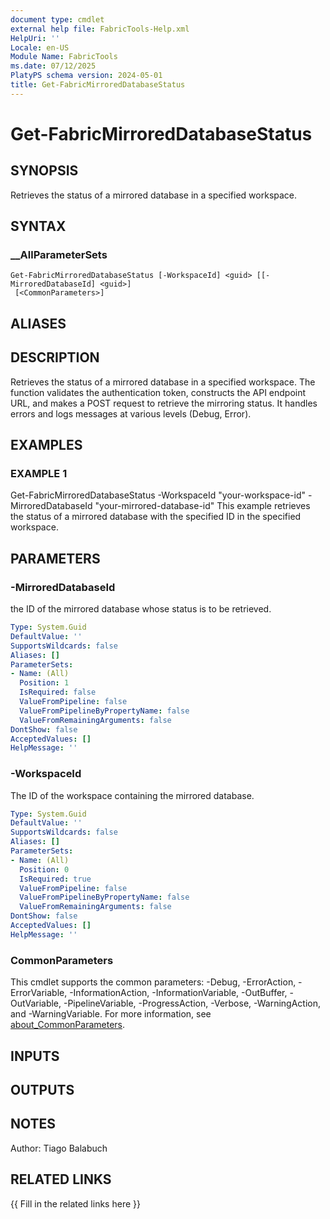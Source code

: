 ```yaml
---
document type: cmdlet
external help file: FabricTools-Help.xml
HelpUri: ''
Locale: en-US
Module Name: FabricTools
ms.date: 07/12/2025
PlatyPS schema version: 2024-05-01
title: Get-FabricMirroredDatabaseStatus
---
```


# Get-FabricMirroredDatabaseStatus

## SYNOPSIS

Retrieves the status of a mirrored database in a specified workspace.

## SYNTAX

### __AllParameterSets

```
Get-FabricMirroredDatabaseStatus [-WorkspaceId] <guid> [[-MirroredDatabaseId] <guid>]
 [<CommonParameters>]
```

## ALIASES

## DESCRIPTION

Retrieves the status of a mirrored database in a specified workspace.
The function validates the authentication token, constructs the API endpoint URL, and makes a POST request to retrieve the mirroring status.
It handles errors and logs messages at various levels (Debug, Error).

## EXAMPLES

### EXAMPLE 1

Get-FabricMirroredDatabaseStatus -WorkspaceId "your-workspace-id" -MirroredDatabaseId "your-mirrored-database-id"
This example retrieves the status of a mirrored database with the specified ID in the specified workspace.

## PARAMETERS

### -MirroredDatabaseId

the ID of the mirrored database whose status is to be retrieved.

```yaml
Type: System.Guid
DefaultValue: ''
SupportsWildcards: false
Aliases: []
ParameterSets:
- Name: (All)
  Position: 1
  IsRequired: false
  ValueFromPipeline: false
  ValueFromPipelineByPropertyName: false
  ValueFromRemainingArguments: false
DontShow: false
AcceptedValues: []
HelpMessage: ''
```

### -WorkspaceId

The ID of the workspace containing the mirrored database.

```yaml
Type: System.Guid
DefaultValue: ''
SupportsWildcards: false
Aliases: []
ParameterSets:
- Name: (All)
  Position: 0
  IsRequired: true
  ValueFromPipeline: false
  ValueFromPipelineByPropertyName: false
  ValueFromRemainingArguments: false
DontShow: false
AcceptedValues: []
HelpMessage: ''
```

### CommonParameters

This cmdlet supports the common parameters: -Debug, -ErrorAction, -ErrorVariable,
-InformationAction, -InformationVariable, -OutBuffer, -OutVariable, -PipelineVariable,
-ProgressAction, -Verbose, -WarningAction, and -WarningVariable. For more information, see
[about_CommonParameters](https://go.microsoft.com/fwlink/?LinkID=113216).

## INPUTS

## OUTPUTS

## NOTES

Author: Tiago Balabuch

## RELATED LINKS

{{ Fill in the related links here }}

